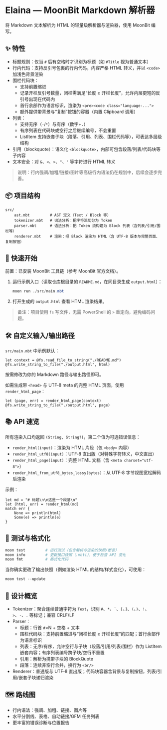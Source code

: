 # Elaina — MoonBit Markdown 解析器

将 Markdown 文本解析为 HTML 的轻量级解析器与渲染器，使用 MoonBit 编写。

## ✨ 特性

- 标题规则：仅当 `#` 后有空格时才识别为标题（如 `#Title` 视为普通文本）
- 行内代码：支持反引号包裹的行内代码，内容严格 HTML 转义，并以 `<code>` 加浅色背景渲染
- 围栏代码块：
  - 支持前置缩进
  - 记录开栏反引号数量，闭栏需满足“长度 ≥ 开栏长度”，允许内层更短的反引号出现在代码内
  - 首行余部作为语言标识，渲染为 `<pre><code class="language-...">`
  - 额外提供带背景与“复制”按钮的容器（内置 Clipboard 调用）
- 列表：
  - 支持无序（`-`/`*`）与有序（数字+`.`）
  - 有序列表在代码块或空行之后继续编号，不会重置
  - ListItem 支持嵌套子块（段落、引用、列表、围栏代码等），可表达多层级结构
- 引用（blockquote）：语义化 `<blockquote>`，内部可包含段落/列表/代码块等子内容
- 文本安全：对 `&`、`<`、`>`、`"`、`'` 等字符进行 HTML 转义

> 说明：行内强调/加粗/链接/图片等高级行内语法仍在规划中，后续会逐步完善。

## 📦 项目结构

```
src/
    ast.mbt         # AST 定义（Text / Block 等）
    tokenizer.mbt   # 词法分析：把字符流切分为 Token
    parser.mbt      # 语法分析：把 Token 流构建为 Block 列表（含列表/引用/围栏等）
    renderer.mbt    # 渲染：把 Block 渲染为 HTML（含 UTF-8 版本与完整页面、复制按钮）
```

## 🚀 快速开始

前置：已安装 MoonBit 工具链（参考 MoonBit 官方文档）。

1. 运行示例入口（读取仓库根目录的 `README.md`，在同目录生成 `output.html`）：

    ```powershell
    moon run ./src/main.mbt
    ```

2. 打开生成的 `output.html` 查看 HTML 渲染结果。

> 备注：项目使用 `fs` 写文件，无需 PowerShell 的 `>` 重定向，避免编码问题。

## 🛠️ 自定义输入/输出路径

`src/main.mbt` 中示例默认：

```moonbit
let context = @fs.read_file_to_string("./README.md")
@fs.write_string_to_file("./output.html", html)
```

按需修改为你的 Markdown 路径与输出路径即可。

如需生成带 `<head>` 与 UTF‑8 meta 的完整 HTML 页面，使用 `render_html_page`：

```moonbit
let (page, err) = render_html_page(context)
@fs.write_string_to_file("./output.html", page)
```

## 📚 API 速览

所有渲染入口均返回 `(String, String?)`，第二个值为可选错误信息：

- `render_html(input)`：渲染为 HTML 片段（仅 `<body>` 内容）
- `render_html_utf8(input)`：UTF‑8 直出版（对特殊字符转义，中文直出）
- `render_html_page(input)`：完整 HTML 文档（含 `<meta charset="utf-8">`）
- `render_html_from_utf8_bytes_lossy(bytes)`：从 UTF‑8 字节视图宽松解码后渲染

示例：

```moonbit
let md = "# 标题\n\n这是一个段落\n"
let (html, err) = render_html(md)
match err {
    None => println(html)
    Some(e) => println(e)
}
```

## 🧪 测试与格式化

```powershell
moon test         # 运行测试（包含解析与渲染的快照/断言）
moon info         # 更新接口快照（.mbti），便于检查 API 变化
moon fmt          # 格式化代码
```

当你确实更改了输出快照（例如渲染 HTML 的结构/样式变化），可使用：

```powershell
moon test --update
```

## 🧠 设计概览

- Tokenizer：聚合连续普通字符为 `Text`，识别 `#`、`*`、`` ` ``、`[`、`]`、`(`、`)`、`!`、`>`、`-`、`.` 等标记；兼容 CRLF/LF
- Parser：
  - 标题：行首 `#`×N + 空格 + 文本
  - 围栏代码块：支持前置缩进与“闭栏长度 ≥ 开栏长度”的匹配；首行余部作为语言标识
  - 列表：无序/有序，允许空行与子块（段落/引用/列表/围栏）作为 ListItem 嵌套内容；有序列表编号跨子块/空行不重置
  - 引用：解析为携带子块的 BlockQuote
  - 段落：连续非空行合并，换行为 `<br/>`
- Renderer：普通版与 UTF‑8 直出版；代码块容器含背景与复制按钮，列表/引用/嵌套子块递归渲染

## 🗺️ 路线图

- 行内语法：强调、加粗、链接、图片等
- 水平分割线、表格、自动链接/GFM 任务列表
- 更丰富的错误诊断与位置报告
